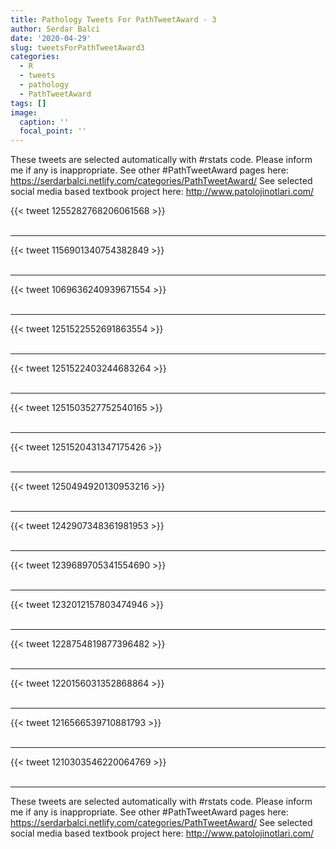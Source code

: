 ```yaml
---
title: Pathology Tweets For PathTweetAward - 3
author: Serdar Balci
date: '2020-04-29'
slug: tweetsForPathTweetAward3
categories:
  - R
  - tweets
  - pathology
  - PathTweetAward
tags: []
image:
  caption: ''
  focal_point: ''
---
```



These tweets are selected automatically with #rstats code. Please inform me if any is inappropriate.
See other #PathTweetAward pages here: https://serdarbalci.netlify.com/categories/PathTweetAward/ 
See selected social media based textbook project here: http://www.patolojinotlari.com/

{{< tweet 1255282768206061568 >}}
<br>
<br>
<hr>
{{< tweet 1156901340754382849 >}}
<br>
<br>
<hr>
{{< tweet 1069636240939671554 >}}
<br>
<br>
<hr>
{{< tweet 1251522552691863554 >}}
<br>
<br>
<hr>
{{< tweet 1251522403244683264 >}}
<br>
<br>
<hr>
{{< tweet 1251503527752540165 >}}
<br>
<br>
<hr>
{{< tweet 1251520431347175426 >}}
<br>
<br>
<hr>
{{< tweet 1250494920130953216 >}}
<br>
<br>
<hr>
{{< tweet 1242907348361981953 >}}
<br>
<br>
<hr>
{{< tweet 1239689705341554690 >}}
<br>
<br>
<hr>
{{< tweet 1232012157803474946 >}}
<br>
<br>
<hr>
{{< tweet 1228754819877396482 >}}
<br>
<br>
<hr>
{{< tweet 1220156031352868864 >}}
<br>
<br>
<hr>
{{< tweet 1216566539710881793 >}}
<br>
<br>
<hr>
{{< tweet 1210303546220064769 >}}
<br>
<br>
<hr>


These tweets are selected automatically with #rstats code. Please inform me if any is inappropriate.
See other #PathTweetAward pages here: https://serdarbalci.netlify.com/categories/PathTweetAward/ 
See selected social media based textbook project here: http://www.patolojinotlari.com/
